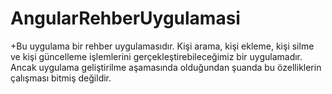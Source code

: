 # AngularRehberUygulamasi
+Bu uygulama bir rehber uygulamasıdır. Kişi arama, kişi ekleme, kişi silme ve kişi güncelleme işlemlerini gerçekleştirebileceğimiz bir uygulamadır. Ancak uygulama geliştirilme aşamasında olduğundan şuanda bu özelliklerin çalışması bitmiş değildir.
